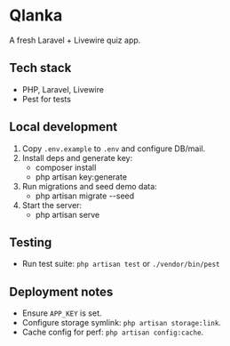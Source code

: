 # Qlanka

A fresh Laravel + Livewire quiz app.

## Tech stack
- PHP, Laravel, Livewire
- Pest for tests

## Local development
1. Copy `.env.example` to `.env` and configure DB/mail.
2. Install deps and generate key:
   - composer install
   - php artisan key:generate
3. Run migrations and seed demo data:
   - php artisan migrate --seed
4. Start the server:
   - php artisan serve

## Testing
- Run test suite: `php artisan test` or `./vendor/bin/pest`

## Deployment notes
- Ensure `APP_KEY` is set.
- Configure storage symlink: `php artisan storage:link`.
- Cache config for perf: `php artisan config:cache`.

